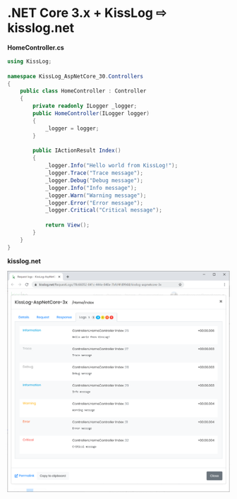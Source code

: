 # .NET Core 3.x + KissLog &#8680; kisslog.net

**HomeController.cs**

```csharp
using KissLog;

namespace KissLog_AspNetCore_30.Controllers
{
    public class HomeController : Controller
    {
        private readonly ILogger _logger;
        public HomeController(ILogger logger)
        {
            _logger = logger;
        }

        public IActionResult Index()
        {
            _logger.Info("Hello world from KissLog!");
            _logger.Trace("Trace message");
            _logger.Debug("Debug message");
            _logger.Info("Info message");
            _logger.Warn("Warning message");
            _logger.Error("Error message");
            _logger.Critical("Critical message");

            return View();
        }
    }
}
```

**kisslog.net**

![kisslog.net](/src/KissLog-AspNetCore-30/KissLog-AspNetCore-30/wwwroot/KissLog-AspNetCore-3x.png)